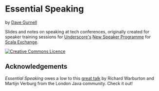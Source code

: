 # Essential Speaking

by [Dave Gurnell](dave)

Slides and notes on speaking at tech conferences,
originally created for speaker training sessions for 
[Underscore's](underscore) [New Speaker Programme](nsap) for 
[Scala Exchange](scalax).

<a rel="license" href="http://creativecommons.org/licenses/by-nc-sa/4.0/">
<img alt="Creative Commons Licence" style="border-width:0" src="https://i.creativecommons.org/l/by-nc-sa/4.0/88x31.png" />
</a>

## Acknowledgements

*Essential Speaking* owes a low to this [great talk](warburton-verburg) 
by Richard Warburton and Martijn Verburg from the London Java community.
Check it out!

[dave]: http://davegurnell.com
[underscore]: http://underscore.io 
[nsap]: http://underscore.io/blog/posts/2014/06/30/underscores-new-speaker-program.html
[scalax]: https://skillsmatter.com/conferences/1948-scala-exchange-2014
[warburton-verburg]: https://www.skillsmatter.com/skillscasts/5465-speaking-out-a-workshop-forpublic-speaking-in-tech
